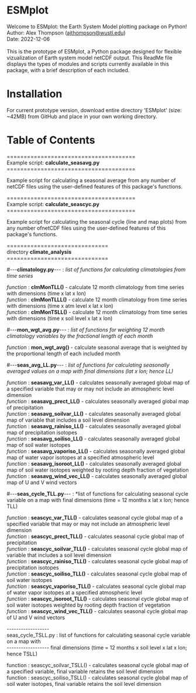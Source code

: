 # ESMplot

Welcome to ESMplot: the Earth System Model plotting package on Python! <br/>
Author: Alex Thompson (ajthompson@wustl.edu) <br/>
Date: 2022-12-06 <br/>
<br/>
This is the prototype of ESMplot, a Python package designed for flexible vizualization of Earth system model netCDF output. This ReadMe file displays the types of modules and scripts currently available in this package, with a brief description of each included.

# Installation
For current prototype version, download entire directory 'ESMplot' (size: ~42MB) from GitHub and place in your own working directory.

# Table of Contents

====================================== <br/>
Example script: **calculate_seasavg.py** <br/>
====================================== <br/>

Example script for calculating a seasonal average from any number of netCDF files using the user-defined features of this package's functions.


====================================== <br/>
Example script: **calculate_seascyc.py** <br/>
====================================== <br/>

Example script for calculating the seasonal cycle (line and map plots) from any number ofnetCDF files using the user-defined features of this package's functions. <br/>


============================== <br/>
directory **climate_analysis** <br/>
============================== <br/>

#---**climatology.py**--- : *list of functions for calculating climatologies from time series* <br/>

*function* : **clmMonTLL()** - calculate 12 month climatology from time series with dimensions (time x lat x lon) <br/>
*function* : **clmMonTLLL()** - calculate 12 month climatology from time series with dimensions (time x atm level x lat x lon) <br/>
*function* : **clmMonTSLL()** - calculate 12 month climatology from time series with dimensions (time x soil level x lat x lon) <br/>

#---**mon_wgt_avg.py**--- : *list of functions for weighting 12 month climatology variables by the fractional length of each month* <br/>
  
*function* : **mon_wgt_avg()** - calculate seasonal average that is weighted by the proportional length of each included month <br/>

#---**seas_avg_LL.py**--- : *list of functions for calculating seasonally averaged values on a map with final dimensions (lat x lon; hence LL)* <br/>
  
*function* : **seasavg_var_LL()** - calculates seasonally averaged global map of a specified variable that may or may not include an atmospheric level dimension <br/>
*function* : **seasavg_prect_LL()** - calculates seasonally averaged global map of precipitation <br/>
*function* : **seasavg_soilvar_LL()** - calculates seasonally averaged global map of variable that includes a soil level dimension <br/>
*function* : **seasavg_rainiso_LL()** - calculates seasonally averaged global map of precipitation isotopes <br/>
*function* : **seasavg_soiliso_LL()** - calculates seasonally averaged global map of soil water isotopes <br/>
*function* : **seasavg_vaporiso_LL()** - calculates seasonally averaged global map of water vapor isotopes at a specified atmospheric level <br/>
*function* : **seasavg_isoroot_LL()** - calculates seasonally averaged global map of soil water isotopes weighted by rooting depth fraction of vegetation <br/>
*function* : **seasavg_wind_vec_LL()** - calculates seasonally averaged global map of U and V wind vectors <br/>

#---**seas_cycle_TLL.py**--- : *list of functions for calculating seasonal cycle variable on a map with final dimensions (time = 12 months x lat x lon; hence TLL) <br/>

*function* : **seascyc_var_TLL()** - calculates seasonal cycle global map of a specified variable that may or may not include an atmospheric level dimension <br/>
*function* : **seascyc_prect_TLL()** - calculates seasonal cycle global map of precipitation <br/>
*function* : **seascyc_soilvar_TLL()** - calculates seasonal cycle global map of variable that includes a soil level dimension <br/>
*function* : **seascyc_rainiso_TLL()** - calculates seasonal cycle global map of precipitation isotopes <br/>
*function* : **seascyc_soiliso_TLL()** - calculates seasonal cycle global map of soil water isotopes <br/>
*function* : **seascyc_vaporiso_TLL()** - calculates seasonal cycle global map of water vapor isotopes at a specified atmospheric level <br/>
*function* : **seascyc_isoroot_TLL()** - calculates seasonal cycle global map of soil water isotopes weighted by rooting depth fraction of vegetation <br/>
*function* : **seascyc_wind_vec_TLL()** - calculates seasonal cycle global map of U and V wind vectors <br/>

 ------------------ <br/>
 seas_cycle_TSLL.py : list of functions for calculating seasonal cycle variable on a map with <br/>
 ------------------   final dimensions (time = 12 months x soil level x lat x lon; hence TSLL) <br/>

  function : seascyc_soilvar_TSLL() - calculates seasonal cycle global map of a specified variable,
                                      final variable retains the soil level dimension <br/>
  function : seascyc_soiliso_TSLL() - calculates seasonal cycle global map of soil water isotopes,
                                      final variable retains the soil level dimension <br/>
